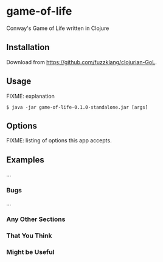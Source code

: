 # game-of-life
Conway's Game of Life written in Clojure

## Installation

Download from https://github.com/fuzzklang/clojurian-GoL.

## Usage

FIXME: explanation

    $ java -jar game-of-life-0.1.0-standalone.jar [args]

## Options

FIXME: listing of options this app accepts.

## Examples

...

### Bugs

...

### Any Other Sections
### That You Think
### Might be Useful